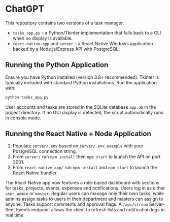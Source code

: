 # ChatGPT

This repository contains two versions of a task manager.

* `tasks_app.py` – a Python/Tkinter implementation that falls back to a CLI when no display is available.
* `react-native-app` and `server` – a React Native Windows application backed by a Node.js/Express API with PostgreSQL.

## Running the Python Application

Ensure you have Python installed (version 3.8+ recommended). Tkinter is typically included with standard Python installations. Run the application with:


```bash
python tasks_app.py
```

User accounts and tasks are stored in the SQLite database `app.db` in the project directory. If no GUI display is detected, the script automatically runs in console mode.

## Running the React Native + Node Application

1. Populate `server/.env` based on `server/.env.example` with your PostgreSQL connection string.
2. From `server/` run `npm install` then `npm start` to launch the API on port 3001.
3. From `react-native-app/` run `npm install` and `npm start` to launch the React Native bundler.


The React Native app now features a role-based dashboard with sections for tasks, projects, events, expenses and notifications. Users log in as either `user`, `admin` or `master`. Regular users can manage only their own tasks, while admins assign tasks to users in their department and masters can assign to anyone. Tasks support comments and approval flags. A `/api/stream` Server-Sent Events endpoint allows the client to refresh lists and notification logs in real time.

